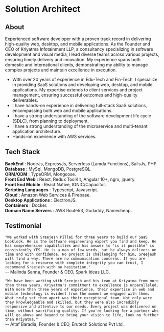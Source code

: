 # Solution Architect #
## About ##
Experienced software developer with a proven track record in delivering high-quality web, desktop, and mobile applications. As the Founder and CEO of Kriyatma Infotainment LLP, a consultancy specializing in software development and visual media, I lead diverse teams across various projects, ensuring timely delivery and innovation. My experience spans both domestic and international clients, demonstrating my ability to manage complex projects and maintain excellence in execution.<br/>
 * With over 20 years of experience in Edu-Tech and Fin-Tech, I specialize in providing SaaS solutions and developing web, desktop, and mobile applications. My expertise extends to client services and project management, ensuring successful outcomes and high-quality deliverables.
 * I have hands-on experience in delivering full-stack SaaS solutions, encompassing both web and mobile applications.
 * I have a strong understanding of the software development life cycle (SDLC), from planning to deployment.
 * I have a strong understanding of the microservice and multi-tenant application architecture.
 * Hands-on experience with AWS services.
 
## Tech Stack ##
**BackEnd** : NodeJs, ExpressJs, Serverless (Lamda Functions), SailsJs, PHP.<br/>
**Database** : MySql, MongoDB, PostgreSQL.<br/>
**ORM/ODM** : TypeORM, Mongoose.<br/>
**Front End Web** : React, Redux ToolKit, Angular 10+, ngrx, jquery.<br/>
**Front End Mobile** : React Native, IONIC/Capacitor.<br/>
**Scripting Languages** : Typescript, Javascript.<br/>
**Cloud** : Amazon Web Services & Firebase.<br/>
**Desktop Applications** : ElectronJS.<br/>
**Containers** : Docker.<br/>
**Domain Name Servers** : AWS Route53, Godaddy, Namecheap.<br/>
## Testimonial ##
```"We worked with Sreejesh Pillai for three years to build our SaaS Looklook. He is the software engineering expert you find and keep. He has comprehensive capabilities and his answer to "is it possible" is consistently YES. He is a man of few words, but he always delivers on time and with confidence. No project is challenging for him, Sreejesh will find a way. There are no communication concerns. If you are looking for a resource with complete integrity you can trust, I recommend Sreejesh with no hesitation."```<br/>
                                  -- Malinda Sanna, Founder & CEO, Spark Ideas LLC.

```"We have been working with Sreejesh and his team at Kriyatma from more than three years. Kriyatma's commitment to excellence is unparalleled. With more than three years of experience, their expertise in web and mobile technology is evident from the moment we engaged with them. What truly set them apart was their exceptional team. Not only were they knowledgeable and skilled, but they were also incredibly responsive and attentive to our needs. Every project was delivered on time, without sacrificing quality. If you're looking for a partner who will go above and beyond to bring your vision to life, look no further than Kriyatma."```<br/>
                                  -- Altaf Baradia, Founder & CEO, Erutech Solutions Pvt Ltd.
